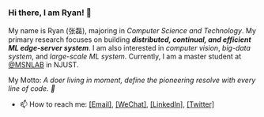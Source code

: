### Hi there, I am Ryan! 👋

My name is Ryan (张磊), majoring in *Computer Science and Technology*. My primary research focuses on building ***distributed, continual, and efficient ML edge-server system***. I am also interested in *computer vision*, *big-data system*, and *large-scale ML system*. Currently, I am a master student at [@MSNLAB](https://github.com/MSNLAB) in NJUST.

My Motto: *A doer living in moment, define the pioneering resolve with every line of code. 🚀*

- 📫 How to reach me: 
[[Email]](mailto:RyanCheung98@163.com), 
[[WeChat]](https://raw.githubusercontent.com/MagicDevilZhang/MagicDevilZhang/assets/wechat_qrcode.jpg), 
[[LinkedIn]](https://www.linkedin.com/in/ryan-cheung-2722b6199/), 
[[Twitter]](https://twitter.com/MagicDevilZhang)

<!--
**MagicDevilZhang/MagicDevilZhang** is a ✨ _special_ ✨ repository because its `README.md` (this file) appears on your GitHub profile.

Here are some ideas to get you started:

- 🔭 I’m currently working on ...
- 🌱 I’m currently learning ...
- 👯 I’m looking to collaborate on ...
- 🤔 I’m looking for help with ...
- 💬 Ask me about ...
- 📫 How to reach me: ...
- 😄 Pronouns: ...
- ⚡ Fun fact: ...
-->
